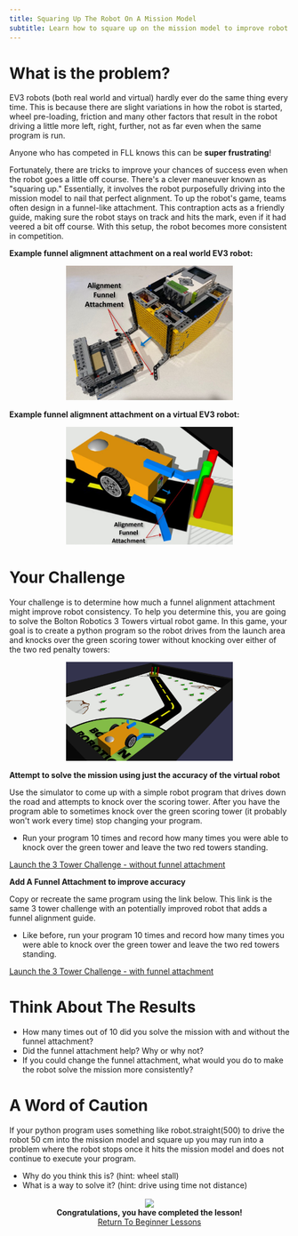 ```yaml
---
title: Squaring Up The Robot On A Mission Model 
subtitle: Learn how to square up on the mission model to improve robot consistency.
---
```


# What is the problem?
EV3 robots (both real world and virtual) hardly ever do the same thing every time.  This is because there are slight variations in how the robot is started, wheel pre-loading, friction and many other factors that result in the robot driving a little more left, right, further, not as far even when the same program is run.  

Anyone who has competed in FLL knows this can be __super frustrating__!  

Fortunately, there are tricks to improve your chances of success even when the robot goes a little off course.  There's a clever maneuver known as "squaring up." Essentially, it involves the robot purposefully driving into the mission model to nail that perfect alignment. To up the robot's game, teams often design in a funnel-like attachment. This contraption acts as a friendly guide, making sure the robot stays on track and hits the mark, even if it had veered a bit off course. With this setup, the robot becomes more consistent in competition.

__Example funnel aligmnent attachment on a real world EV3 robot:__
<p  align="center"><img src="../../../images/alignment_funnel.jpg" width=300></P>

__Example funnel aligmnent attachment on a virtual EV3 robot:__
<p  align="center"><img src="../../../images/alignment_funnel_sim.jpg" width=300></P>

# Your Challenge
Your challenge is to determine how much a funnel alignment attachment might improve robot consistency.  To help you determine this, you are going to solve the Bolton Robotics 3 Towers virtual robot game.  In this game, your goal is to create a python program so the robot drives from the launch area and knocks over the green scoring tower without knocking over either of the two red penalty towers:
<p  align="center"><img src="../../../images/towers.jpg" width=300></P>

__Attempt to solve the mission using just the accuracy of the virtual robot__

Use the simulator to come up with a simple robot program that drives down the road and attempts to knock over the scoring tower.  After you have the program able to sometimes knock over the green scoring tower (it probably won't work every time) stop changing your program.  
- Run your program 10 times and record how many times you were able to knock over the green tower and leave the two red towers standing.

[Launch the 3 Tower Challenge - without funnel attachment](https://fssfll.github.io/gears/public/index.html?worldJSON=https%3A%2F%2Ffssfll.github.io%2Ffssfll%2Flessons%2Fmechsquare%2Fmechsquareworld.json&robotJSON=https%3A%2F%2Ffssfll.github.io%2Ffssfll%2Flessons%2Fmechsquare%2Fwithoutguiderobot.json)

__Add A Funnel Attachment to improve accuracy__

Copy or recreate the same program using the link below. This link is the same 3 tower challenge with an potentially improved robot that adds a funnel alignment guide.  
- Like before, run your program 10 times and record how many times you were able to knock over the green tower and leave the two red towers standing.

[Launch the 3 Tower Challenge - with funnel attachment](https://fssfll.github.io/gears/public/index.html?worldJSON=https%3A%2F%2Ffssfll.github.io%2Ffssfll%2Flessons%2Fmechsquare%2Fmechsquareworld.json&robotJSON=https%3A%2F%2Ffssfll.github.io%2Ffssfll%2Flessons%2Fmechsquare%2Fwithguiderobot.json)

# Think About The Results
- How many times out of 10 did you solve the mission with and without the funnel attachment?  
- Did the funnel attachment help?  Why or why not?
- If you could change the funnel attachment, what would you do to make the robot solve the mission more consistently?

# A Word of Caution
If your python program uses something like robot.straight(500) to drive the robot 50 cm into the mission model and square up you may run into a problem where the robot stops once it hits the mission model and does not continue to execute your program.
- Why do you think this is? (hint: wheel stall)
- What is a way to solve it? (hint: drive using time not distance)


<p align="center">
<IMG ALIGN="CENTER" SRC="https://fssfll.github.io/fssfll/images/finish.jpg">
<BR>
<B>Congratulations, you have completed the lesson!</B><BR>
<A HREF="https://fssfll.github.io/fssfll/ev3/lessons/beginner/">Return To Beginner Lessons</A>
<BR>
 </P>
